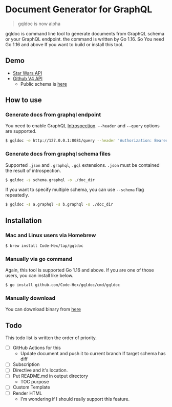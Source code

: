 # Document Generator for GraphQL

> gqldoc is now alpha

gqldoc is command line tool to generate documents from GraphQL schema or your GraphQL endpoint. the command is written by Go 1.16. So You need Go 1.16 and above If you want to build or install this tool.

## Demo

- [Star Wars API](example/starwars)
- [Github V4 API](example/github)
  - Public schema is [here](https://docs.github.com/en/graphql/overview/public-schema)

## How to use

### Generate docs from graphql endpoint

You need to enable GraphQL [Introspection](https://graphql.org/learn/introspection/). `--header` and `--query` options are supported.

```sh
$ gqldoc -e http://127.0.0.1:8081/query --header 'Authorization: Bearer token' -o ./doc_dir
```

### Generate docs from graphql schema files

Supported `.json` and `.graphql`, `.gql` extensions. `.json` must be contained the result of introspection.

```sh
$ gqldoc -s schema.graphql -o ./doc_dir
```

If you want to specify multiple schema, you can use `--schema` flag repeatedly.

```sh
$ gqldoc -s a.graphql -s b.graphql -o ./doc_dir
```

## Installation

### Mac and Linux users via Homebrew

```sh
$ brew install Code-Hex/tap/gqldoc
```

### Manually via go command

Again, this tool is supported Go 1.16 and above. If you are one of those users, you can install like below.

```sh
$ go install github.com/Code-Hex/gqldoc/cmd/gqldoc
```

### Manually download

You can download binary from [here](https://github.com/Code-Hex/gqldoc/releases)

## Todo

This todo list is written the order of priority.

- [ ] GitHub Actions for this
  - Update document and push it to current branch If target schema has diff
- [ ] Subscription
- [ ] Directive and it's location.
- [ ] Put README.md in output directory
  - TOC purpose
- [ ] Custom Template
- [ ] Render HTML
  - I'm wondering if I should really support this feature.

